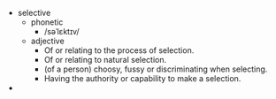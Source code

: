 - selective
	- phonetic
		- /səˈlɛktɪv/
	- adjective
		- Of or relating to the process of selection.
		- Of or relating to natural selection.
		- (of a person) choosy, fussy or discriminating when selecting.
		- Having the authority or capability to make a selection.
-